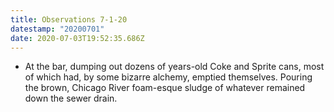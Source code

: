 ```yaml
---
title: Observations 7-1-20
datestamp: "20200701"
date: 2020-07-03T19:52:35.686Z
---
```

- At the bar, dumping out dozens of years-old Coke and Sprite cans, most of which had, by some bizarre alchemy, emptied themselves. Pouring the brown, Chicago River foam-esque sludge of whatever remained down the sewer drain.